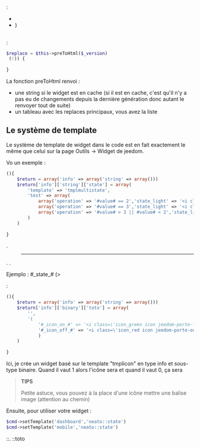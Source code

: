 # 

 :

- 
- )

## 

 [](https://github.com/jeedom/plugin-weather/blob/beta/core/class/weather.class.php#L647)

 :

````php
$replace = $this->preToHtml($_version)
 (!)) {
	
}
````

La fonction preToHtml renvoi :

- une string si le widget est en cache (si il est en cache, c'est qu'il n'y a pas eu de changements depuis la dernière génération donc autant le renvoyer tout de suite)
- un tableau avec les replaces principaux, vous avez la liste [](https://github.com/jeedom/core/blob/alpha/core/class/eqLogic.class.php#L663)

## Le système de template

Le système de template de widget dans le code est en fait exactement le même que celui sur la page Outils -> Widget de jeedom.

Vo un exemple :

````php
(){
	$return = array('info' => array('string' => array()))
	$return['info']['string']['state'] = array(
		'template' => 'tmplmultistate',
		'test' => array(
			array('operation' => '#value# == 2','state_light' => '<i class="icon maison-vacuum6"></i>','state_dark' => '<i class="icon maison-vacuum6"></i>'),
			array('operation' => '#value# == 3','state_light' => '<i class="fa fa-pause"></i>','state_dark' => '<i class="fa fa-pause"></i>'),
			array('operation' => '#value# > 3 || #value# < 2','state_light' => '<i class="fa fa-home"></i>','state_dark' => '<i class="fa fa-home"></i>')
		)
	)
	
}
````

 [](https://github.com/jeedom/core/tree/alpha/core/template/dashboard) .

> ****
>
> 

. .

Ejemplo :  #\_state_# (>

 :

````php
(){
	$return = array('info' => array('string' => array()))
	$return['info']['binary']['toto'] = array(
		'',
		'(
			'#_icon_on_#' => '<i class=\'icon_green icon jeedom-porte-ferme\'></i>',
			'#_icon_off_#' => '<i class=\'icon_red icon jeedom-porte-ouverte\'></i>'
			)
	)
	
}
````

Ici, je crée un widget  basé sur le template "tmplicon" en type info et sous-type binaire. Quand il vaut 1 alors l'icône sera <i class='icon_green icon jeedom-porte-ferme'></i> et quand il vaut 0, ça sera <i class='icon_red icon jeedom-porte-ouverte'></i>

>**TIPS**
>
> Petite astuce, vous pouvez à la place d'une icône mettre une balise image (attention au chemin)

Ensuite, pour utiliser votre widget :

````php
$cmd->setTemplate('dashboard','neato::state')
$cmd->setTemplate('mobile','neato::state')
````

::. ::toto


